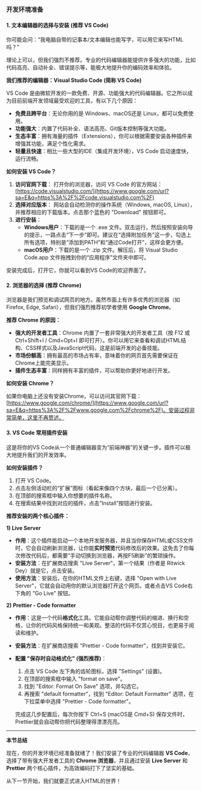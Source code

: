 ### **开发环境准备**

#### **1. 文本编辑器的选择与安装 (推荐 VS Code)**

你可能会问：“我电脑自带的记事本/文本编辑也能写字，可以用它来写HTML吗？”

理论上可以，但我们强烈不推荐。专业的代码编辑器能提供许多强大的功能，比如代码高亮、自动补全、错误提示等，能极大地提升你的编码效率和体验。

**我们推荐的编辑器：Visual Studio Code (简称 VS Code)**

VS Code 是由微软开发的一款免费、开源、功能强大的代码编辑器。它之所以成为目前前端开发领域最受欢迎的工具，有以下几个原因：

- **免费且跨平台**：无论你用的是 Windows、macOS还是 Linux，都可以免费使用。
- **功能强大**：内置了代码补全、语法高亮、Git版本控制等强大功能。
- **生态丰富**：拥有海量的插件（Extensions），你可以根据需要安装各种插件来增强其功能，满足个性化需求。
- **轻量且快速**：相比一些大型的IDE（集成开发环境），VS Code 启动速度快，运行流畅。

**如何安装 VS Code？**

1. **访问官网下载**：
   打开你的浏览器，访问 VS Code 的官方网站：[https://code.visualstudio.com/](https://www.google.com/url?sa=E&q=https%3A%2F%2Fcode.visualstudio.com%2F)
2. **选择对应版本**：
   网站会自动检测你的操作系统（Windows, macOS, Linux），并推荐相应的下载版本。点击那个蓝色的 "Download" 按钮即可。
3. **进行安装**：
   - **Windows用户**：下载的是一个 .exe 文件。双击运行，然后按照安装向导的提示，一路点击“下一步”即可。建议在“选择附加任务”这一步，勾选上所有选项，特别是“添加到PATH”和“通过Code打开”，这样会更方便。
   - **macOS用户**：下载的是一个 .zip 文件。解压后，将 Visual Studio Code.app 文件拖拽到你的“应用程序”文件夹中即可。

安装完成后，打开它，你就可以看到VS Code的欢迎界面了。

#### **2. 浏览器的选择 (推荐 Chrome)**

浏览器是我们预览和调试网页的地方。虽然市面上有许多优秀的浏览器（如 Firefox, Edge, Safari），但我们强烈推荐初学者使用 **Google Chrome**。

**推荐 Chrome 的原因：**

- **强大的开发者工具**：Chrome 内置了一套非常强大的开发者工具（按 F12 或 Ctrl+Shift+I / Cmd+Opt+I 即可打开）。你可以用它来查看和调试HTML结构、CSS样式以及JavaScript代码，这是前端开发的必备技能。
- **市场份额高**：拥有最高的市场占有率，意味着你的网页首先需要保证在Chrome上能完美显示。
- **插件生态丰富**：同样拥有丰富的插件，可以帮助你更好地进行开发。

**如何安装 Chrome？**

如果你电脑上还没有安装Chrome，可以访问其官网下载：[https://www.google.com/chrome/](https://www.google.com/url?sa=E&q=https%3A%2F%2Fwww.google.com%2Fchrome%2F)。安装过程非常简单，这里不再赘述。

#### **3. VS Code 常用插件安装**

这是将你的VS Code从一个普通编辑器变为“前端神器”的关键一步。插件可以极大地提升我们的开发效率。

**如何安装插件？**

1. 打开 VS Code。
2. 点击左侧活动栏的“扩展”图标（看起来像四个方块，最后一个已分离）。
3. 在顶部的搜索框中输入你想要的插件名称。
4. 在搜索结果中找到对应的插件，点击“Install”按钮进行安装。

**推荐安装的两个核心插件：**

**1) Live Server**

- **作用**：这个插件能启动一个本地开发服务器，并且当你保存HTML或CSS文件时，它会自动刷新浏览器，让你能**实时预览**代码修改后的效果。这免去了你每次修改代码后，都需要“手动切换到浏览器，再按F5刷新”的繁琐操作。
- **安装方法**：在扩展商店搜索 "Live Server"，第一个结果（作者是 Ritwick Dey）就是它，点击安装。
- **使用方法**：安装后，在你的HTML文件上右键，选择 "Open with Live Server"，它就会自动用你的默认浏览器打开这个网页。或者点击VS Code右下角的 "Go Live" 按钮。

**2) Prettier - Code formatter**

- **作用**：这是一个代码**格式化**工具。它能自动帮你调整代码的缩进、换行和空格，让你的代码风格保持统一和美观。整洁的代码不仅赏心悦目，也更易于阅读和维护。

- **安装方法**：在扩展商店搜索 "Prettier - Code formatter"，找到并安装它。

- **配置 "保存时自动格式化" (强烈推荐)**：

  1. 点击 VS Code 左下角的齿轮图标，选择 "Settings" (设置)。
  2. 在顶部的搜索框中输入 "format on save"。
  3. 找到 "Editor: Format On Save" 选项，并勾选它。
  4. 再搜索 "default formatter"，找到 "Editor: Default Formatter" 选项，在下拉菜单中选择 "Prettier - Code formatter"。

  完成这几步配置后，每次你按下 Ctrl+S (macOS是 Cmd+S) 保存文件时，Prettier就会自动帮你把代码整理得漂漂亮亮。

------

**本节总结**

现在，你的开发环境已经准备就绪了！我们安装了专业的代码编辑器 **VS Code**，选择了带有强大开发者工具的 **Chrome 浏览器**，并且通过安装 **Live Server** 和 **Prettier** 两个核心插件，为高效编码打下了坚实的基础。

从下一节开始，我们就要正式进入HTML的世界！
